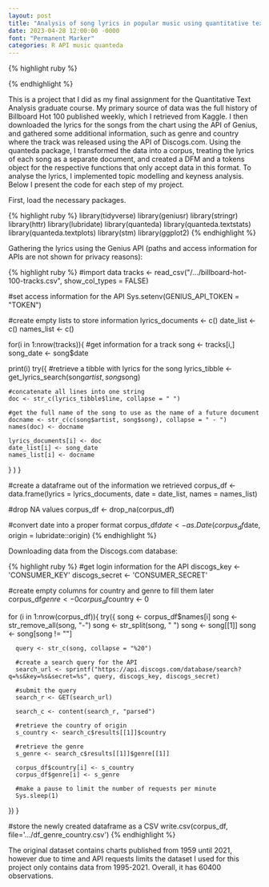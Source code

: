 ```yaml
---
layout: post
title: "Analysis of song lyrics in popular music using quantitative text analysis techniques"
date: 2023-04-28 12:00:00 -0000
font: "Permanent Marker"
categories: R API music quanteda
---
```

{% highlight ruby %}

{% endhighlight %}

This is a project that I did as my final assignment for the Quantitative Text Analysis graduate course. My primary source of data was the full history of 
Billboard Hot 100 published weekly, which I retrieved from Kaggle. I then downloaded the lyrics for the songs from the chart using the API of Genius, and gathered 
some additional information, such as genre and country where the track was released using the API of Discogs.com. Using the quanteda package, I transformed the data
into a corpus, treating the lyrics of each song as a separate document, and created a DFM and a tokens object for the respective functions that only accept data in this 
format. To analyse the lyrics, I implemented topic modelling and keyness analysis. Below I present the code for each step of my project.

First, load the necessary packages.

{% highlight ruby %}
library(tidyverse)
library(geniusr)
library(stringr)
library(httr)
library(lubridate)
library(quanteda)
library(quanteda.textstats)
library(quanteda.textplots)
library(stm)
library(ggplot2)
{% endhighlight %}

Gathering the lyrics using the Genius API (paths and access information for APIs are not shown for privacy reasons):

{% highlight ruby %}
#import data
tracks <- read_csv("/.../billboard-hot-100-tracks.csv",
                   show_col_types = FALSE)

#set access information for the API
Sys.setenv(GENIUS_API_TOKEN = "TOKEN")

#create empty lists to store information
lyrics_documents <- c()
date_list <- c()
names_list <- c()

for(i in 1:nrow(tracks)){
  #get information for a track
  song <- tracks[i,]
  song_date <- song$date
  
  print(i)
  try({
    #retrieve a tibble with lyrics for the song
    lyrics_tibble <- get_lyrics_search(song$artist, song$song)
    
    #concatenate all lines into one string
    doc <- str_c(lyrics_tibble$line, collapse = " ")
    
    #get the full name of the song to use as the name of a future document
    docname <- str_c(c(song$artist, song$song), collapse = " - ")
    names(doc) <- docname
    
    lyrics_documents[i] <- doc
    date_list[i] <- song_date 
    names_list[i] <- docname
  }
  )
}

#create a dataframe out of the information we retrieved
corpus_df <- data.frame(lyrics = lyrics_documents,
                        date = date_list,
                        names = names_list)

#drop NA values
corpus_df <- drop_na(corpus_df)

#convert date into a proper format
corpus_df$date <- as.Date(corpus_df$date, origin = lubridate::origin)
{% endhighlight %}


Downloading data from the Discogs.com database:

{% highlight ruby %}
#get login information for the API
discogs_key <- 'CONSUMER_KEY'
discogs_secret <- 'CONSUMER_SECRET'

#create empty columns for country and genre to fill them later
corpus_df$genre <- 0
corpus_df$country <- 0

for (i in 1:nrow(corpus_df)){
  try({
      song <- corpus_df$names[i]
      song <- str_remove_all(song, "-")
      song <- str_split(song, " ")
      song <- song[[1]]
      song <- song[song != ""]
      
      query <- str_c(song, collapse = "%20")
      
      #create a search query for the API
      search_url <- sprintf("https://api.discogs.com/database/search?q=%s&key=%s&secret=%s", query, discogs_key, discogs_secret)
      
      #submit the query
      search_r <- GET(search_url)
      
      search_c <- content(search_r, "parsed")
      
      #retrieve the country of origin
      s_country <- search_c$results[[1]]$country
      
      #retrieve the genre
      s_genre <- search_c$results[[1]]$genre[[1]]
      
      corpus_df$country[i] <- s_country
      corpus_df$genre[i] <- s_genre
      
      #make a pause to limit the number of requests per minute
      Sys.sleep(1)
  })
}

#store the newly created dataframe as a CSV
write.csv(corpus_df, file='.../df_genre_country.csv')
{% endhighlight %}

The original dataset contains charts published from 1959 until 2021, however due to time and API requests limits the dataset I used for this project only contains data 
from 1995-2021. Overall, it has 60400 observations. 
